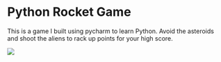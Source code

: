 # Python Rocket Game
This is a game I built using pycharm to learn Python. Avoid the asteroids and shoot the aliens to rack up points for your high score.

![](doc/Rocket_Demo.gif)
